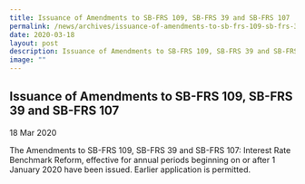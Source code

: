 ```yaml
---
title: Issuance of Amendments to SB-FRS 109, SB-FRS 39 and SB-FRS 107
permalink: /news/archives/issuance-of-amendments-to-sb-frs-109-sb-frs-39-and-sb-frs-107/
date: 2020-03-18
layout: post
description: Issuance of Amendments to SB-FRS 109, SB-FRS 39 and SB-FRS 107
image: ""
---
```

Issuance of Amendments to SB-FRS 109, SB-FRS 39 and SB-FRS 107
--------------------------------------------------------------

18 Mar 2020

The Amendments to SB-FRS 109, SB-FRS 39 and SB-FRS 107: Interest Rate Benchmark Reform, effective for annual periods beginning on or after 1 January 2020 have been issued. Earlier application is permitted.